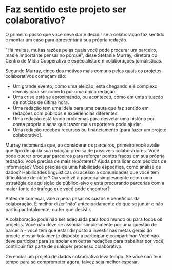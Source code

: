 # Faz sentido este projeto ser colaborativo?

O primeiro passo que você deve dar é decidir se a colaboração faz sentido e montar um caso para apresentar à sua própria redação.

"Há muitas, muitas razões pelas quais você pode procurar um parceiro, mas é importante pensar no porquê", disse Stefanie Murray, diretora do Centro de Mídia Cooperativa e especialista em colaborações jornalísticas.

Segundo Murray, cinco dos motivos mais comuns pelos quais os projetos colaborativos começam são:

* Um grande evento, como uma eleição, está chegando e é complexo demais para ser coberto por uma única redação.
* Uma crise está se aproximando, ou aconteceu, como em uma situação de notícias de última hora.
* Uma redação tem uma ideia para uma pauta que faz sentido em redações com públicos e experiências diferentes.
* Uma redação está tendo problemas para desvelar uma história por conta própria e acha que trazer mais repórteres pode ajudar
* Uma redação recebeu recursos ou financiamento \[para fazer um projeto colaborativo\].

Murray recomenda que, ao considerar os parceiros, primeiro você avalie que tipo de ajuda sua redação precisa de possíveis colaboradores. Você pode querer procurar parceiros para reforçar pontos fracos em sua própria redação. Você precisa de mais repórteres? Ajuda para lidar com pedidos de informação? Você precisa de uma habilidade específica, como análise de dados? Habilidades linguísticas ou acesso a comunidades que você tem dificuldade de obter? Ou você vê a parceria simplesmente como uma estratégia de aquisição de público-alvo e está procurando parcerias com a maior fonte de tráfego que você pode encontrar?

Antes de começar, vale a pena pesar os custos e benefícios da colaboração. É melhor dizer 'não' antecipadamente do que se juntar e não participar totalmente, ou ter que desistir.

A colaboração pode não ser adequada para todo mundo ou para todos os projetos. Você não deve se associar simplesmente por uma questão de parceria - você tem que estar disposto a investir nas metas gerais do projeto e estar totalmente disposto a participar e compartilhar. Você não deve participar para se apoiar em outras redações para trabalhar por você; contribuir faz parte de qualquer processo colaborativo.

Gerenciar um projeto de dados colaborativo leva tempo. Se você não tem tempo para se comprometer agora, talvez seja melhor esperar.

